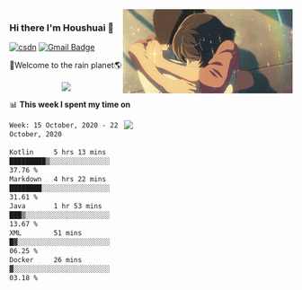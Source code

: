 <img  align='right' height="150" src="https://github.com/LikeRainDay/LikeRainDay/blob/master/pic/img_rain_1.gif?raw=true">



### Hi there I'm Houshuai :lemon:

[![csdn](https://img.shields.io/badge/-csdn-c14438?style=flat-square&logo=c&logoColor=white)](https://blog.csdn.net/qq_15807167)
[![Gmail Badge](https://img.shields.io/badge/-gmail-c14438?style=flat-square&logo=Gmail&logoColor=white&link=mailto:houshuai0816@gmail.com)](mailto:houshuai0816@gmail.com)

🚀Welcome to the rain planet🌎

<center>
<img align='center'  src="https://source.unsplash.com/random/1200x600">
</center>

📊 **This week I spent my time on**

<img align='right'   width="300" src="https://github-readme-stats.vercel.app/api?username=LikeRainDay&show_icons=true&title_color=fff&icon_color=79ff97&text_color=9f9f9f&bg_color=151515">

<!--START_SECTION:waka-->
```text
Week: 15 October, 2020 - 22 October, 2020

Kotlin     5 hrs 13 mins   █████████▒░░░░░░░░░░░░░░░   37.76 % 
Markdown   4 hrs 22 mins   ████████░░░░░░░░░░░░░░░░░   31.61 % 
Java       1 hr 53 mins    ███▒░░░░░░░░░░░░░░░░░░░░░   13.67 % 
XML        51 mins         █▓░░░░░░░░░░░░░░░░░░░░░░░   06.25 % 
Docker     26 mins         ▓░░░░░░░░░░░░░░░░░░░░░░░░   03.18 % 
```
<!--END_SECTION:waka-->
